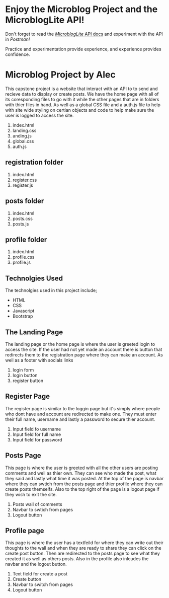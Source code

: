 # Enjoy the Microblog Project and the MicroblogLite API!

Don't forget to read the [*MicroblogLite* API docs](http://microbloglite.us-east-2.elasticbeanstalk.com/docs) and experiment with the API in *Postman!*

Practice and experimentation provide experience, and experience provides confidence.


# Microblog Project by Alec 

This capstone project is a website that interact with an API to to send and recieve data to display or create posts.
We have the home page with all of its coresponding files to go with it while the other pages that are in folders with thier files in hand.
As well as a global CSS file and a auth.js file to help with site wide styling on certian objects and code to help make sure the user is logged to access the site.

1. index.html
2. landing.css
3. anding.js
4. global.css
5. auth.js

## registration folder

1. index.html
2. register.css
3. register.js

## posts folder

1. index.html
2. posts.css
3. posts.js

## profile folder

1. index.html
2. profile.css
3. profile.js

## Technolgies Used 

The technolgies used in this project include;

* HTML
* CSS
* Javascript
* Bootstrap

## The Landing Page 

The landing page or the home page is where the user is greeted login to access the site. If the user had not yet made an account there is button that redirects them 
to the registration page where they can make an account. As well as a footer with socials links 

1. login form 
2. login button 
3. register button 

## Register Page 

The register page is similar to the loggin page but it's simply where people who dont have and account are redirected to make one. They must enter their full name, username and lastly a password to secure thier account.

1. Input field fo username 
2. Input field for full name 
3. Input field for password 

## Posts Page 

This page is where the user is greeted with all the other users are posting comments and well as thier own. They can see who made the post, what they said and lastly what time it was posted.
At the top of the page is navbar where they can swtich from the posts page and thier profile where they can create posts themselfs. Also to the top right of the page is a logout page if they wish to exit the site.

1. Posts wall of comments 
2. Navbar to swtich from pages
3. Logout button 

## Profile page 

This page is where the user has a textfeild for where they can write out their thoughts to the wall and when they are ready to share they can click on the create post button. 
Then are redirected to the posts page to see what they created it as well as others posts. Also in the profile also inlcudes the navbar and the logout button.

1. Text field for create a post 
2. Create button
3. Navbar to switch from pages 
4. Logout button 










